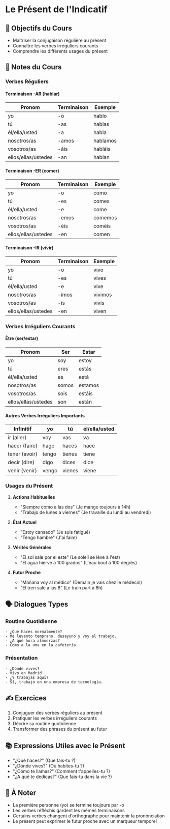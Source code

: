 # Le Présent de l'Indicatif

## 🎯 Objectifs du Cours
- Maîtriser la conjugaison régulière au présent
- Connaître les verbes irréguliers courants
- Comprendre les différents usages du présent

## 📝 Notes du Cours

### Verbes Réguliers
#### Terminaison -AR (hablar)
| Pronom | Terminaison | Exemple |
|--------|-------------|----------|
| yo | -o | hablo |
| tú | -as | hablas |
| él/ella/usted | -a | habla |
| nosotros/as | -amos | hablamos |
| vosotros/as | -áis | habláis |
| ellos/ellas/ustedes | -an | hablan |

#### Terminaison -ER (comer)
| Pronom | Terminaison | Exemple |
|--------|-------------|----------|
| yo | -o | como |
| tú | -es | comes |
| él/ella/usted | -e | come |
| nosotros/as | -emos | comemos |
| vosotros/as | -éis | coméis |
| ellos/ellas/ustedes | -en | comen |

#### Terminaison -IR (vivir)
| Pronom | Terminaison | Exemple |
|--------|-------------|----------|
| yo | -o | vivo |
| tú | -es | vives |
| él/ella/usted | -e | vive |
| nosotros/as | -imos | vivimos |
| vosotros/as | -ís | vivís |
| ellos/ellas/ustedes | -en | viven |

### Verbes Irréguliers Courants
#### Être (ser/estar)
| Pronom | Ser | Estar |
|--------|-----|--------|
| yo | soy | estoy |
| tú | eres | estás |
| él/ella/usted | es | está |
| nosotros/as | somos | estamos |
| vosotros/as | sois | estáis |
| ellos/ellas/ustedes | son | están |

#### Autres Verbes Irréguliers Importants
| Infinitif | yo | tú | él/ella/usted |
|-----------|-----|-----|---------------|
| ir (aller) | voy | vas | va |
| hacer (faire) | hago | haces | hace |
| tener (avoir) | tengo | tienes | tiene |
| decir (dire) | digo | dices | dice |
| venir (venir) | vengo | vienes | viene |

### Usages du Présent

1. **Actions Habituelles**
   - "Siempre como a las dos" (Je mange toujours à 14h)
   - "Trabajo de lunes a viernes" (Je travaille du lundi au vendredi)

2. **État Actuel**
   - "Estoy cansado" (Je suis fatigué)
   - "Tengo hambre" (J'ai faim)

3. **Vérités Générales**
   - "El sol sale por el este" (Le soleil se lève à l'est)
   - "El agua hierve a 100 grados" (L'eau bout à 100 degrés)

4. **Futur Proche**
   - "Mañana voy al médico" (Demain je vais chez le médecin)
   - "El tren sale a las 8" (Le train part à 8h)

## 🗣️ Dialogues Types

### Routine Quotidienne
```español
- ¿Qué haces normalmente?
- Me levanto temprano, desayuno y voy al trabajo.
- ¿A qué hora almuerzas?
- Como a la una en la cafetería.
```

### Présentation
```español
- ¿Dónde vives?
- Vivo en Madrid.
- ¿Y trabajas aquí?
- Sí, trabajo en una empresa de tecnología.
```

## ✍️ Exercices
1. Conjuguer des verbes réguliers au présent
2. Pratiquer les verbes irréguliers courants
3. Décrire sa routine quotidienne
4. Transformer des phrases du présent au futur

## 📚 Expressions Utiles avec le Présent
- "¿Qué haces?" (Que fais-tu ?)
- "¿Dónde vives?" (Où habites-tu ?)
- "¿Cómo te llamas?" (Comment t'appelles-tu ?)
- "¿A qué te dedicas?" (Que fais-tu dans la vie ?)

## 📌 À Noter
- La première personne (yo) se termine toujours par -o
- Les verbes réfléchis gardent les mêmes terminaisons
- Certains verbes changent d'orthographe pour maintenir la prononciation
- Le présent peut exprimer le futur proche avec un marqueur temporel
